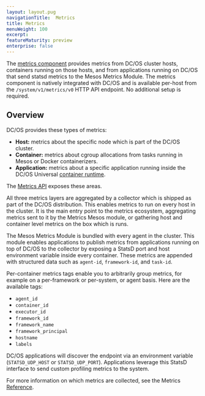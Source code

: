 ```yaml
---
layout: layout.pug
navigationTitle:  Metrics
title: Metrics
menuWeight: 100
excerpt:
featureMaturity: preview
enterprise: false
---
```


<!-- This source repo for this topic is https://github.com/dcos/dcos-docs -->


The [metrics component](/1.9/overview/architecture/components/#dcos-metrics) provides metrics from DC/OS cluster hosts, containers running on those hosts, and from applications running on DC/OS that send statsd metrics to the Mesos Metrics Module. The metrics component is natively integrated with DC/OS and is available per-host from the `/system/v1/metrics/v0` HTTP API endpoint. No additional setup is required.  

## Overview
DC/OS provides these types of metrics: 

  * **Host:** metrics about the specific node which is part of the DC/OS cluster. 
  * **Container:** metrics about cgroup allocations from tasks running in Mesos or Docker containerizers. 
  * **Application:** metrics about a specific application running inside the DC/OS Universal [container runtime](/1.9/deploying-services/containerizers/).

The [Metrics API](/1.9/metrics/metrics-api/) exposes these areas. 

All three metrics layers are aggregated by a collector which is shipped as part of the DC/OS distribution. This enables metrics to run on every host in the cluster. It is the main entry point to the metrics ecosystem, aggregating metrics sent to it by the Metrics Mesos module, or gathering host and container level metrics on the box which is runs. 

The Mesos Metrics Module is bundled with every agent in the cluster. This module enables applications to publish metrics from applications running on top of DC/OS to the collector by exposing a StatsD port and host environment variable inside every container. These metrics are appended with structured data such as `agent-id`, `framework-id`, and `task-id`.

<!-- insert graphic -->

Per-container metrics tags enable you to arbitrarily group metrics, for example on a per-framework or per-system, or agent basis. Here are the available tags:

* `agent_id`
* `container_id`
* `executor_id`
* `framework_id`
* `framework_name`
* `framework_principal`
* `hostname`
* `labels`

DC/OS applications will discover the endpoint via an environment variable (`STATSD_UDP_HOST` or `STATSD_UDP_PORT`). Applications leverage this StatsD interface to send custom profiling metrics to the system.

For more information on which metrics are collected, see the Metrics [Reference](/1.9/metrics/reference/).
